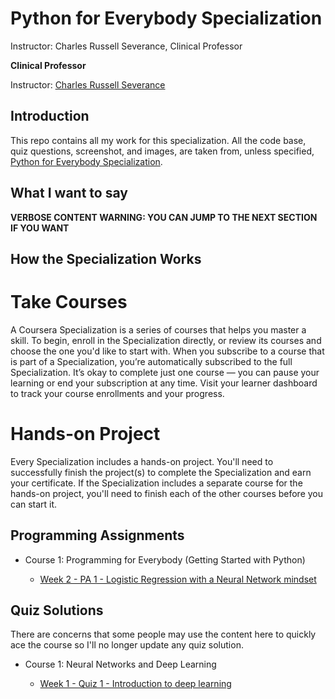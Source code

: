 # Python for Everybody Specialization


Instructor: Charles Russell Severance, Clinical Professor

**Clinical Professor**

Instructor: [Charles Russell Severance](https://www.dr-chuck.com/)

## Introduction

This repo contains all my work for this specialization. All the code base, quiz questions, screenshot, and images, are taken from, unless specified, [Python for Everybody Specialization](https://www.coursera.org/specializations/python).

## What I want to say

**VERBOSE CONTENT WARNING: YOU CAN JUMP TO THE NEXT SECTION IF YOU WANT**

## How the Specialization Works
# Take Courses
A Coursera Specialization is a series of courses that helps you master a skill. To begin, enroll in the Specialization directly, or review its courses and choose the one you'd like to start with. When you subscribe to a course that is part of a Specialization, you’re automatically subscribed to the full Specialization. It’s okay to complete just one course — you can pause your learning or end your subscription at any time. Visit your learner dashboard to track your course enrollments and your progress.

# Hands-on Project
Every Specialization includes a hands-on project. You'll need to successfully finish the project(s) to complete the Specialization and earn your certificate. If the Specialization includes a separate course for the hands-on project, you'll need to finish each of the other courses before you can start it.

## Programming Assignments

- Course 1: Programming for Everybody (Getting Started with Python)

   - [Week 2 - PA 1 - Logistic Regression with a Neural Network mindset](https://github.com/Pdshende/Deep-learning-offered-by-deeplearning.ai/blob/master/Neural%20Networks%20and%20Deep%20Learning/Assignment/Logistic%20Regression%20with%20a%20Neural%20Network%20mindset.ipynb)
   
## Quiz Solutions

There are concerns that some people may use the content here to quickly ace the course so I'll no longer update any quiz solution.

- Course 1: Neural Networks and Deep Learning

  - [Week 1 - Quiz 1 - Introduction to deep learning](https://github.com/Pdshende/Deep-learning-offered-by-deeplearning.ai/blob/master/Neural%20Networks%20and%20Deep%20Learning/Quizs/Week%201%20-%20Introduction%20to%20deep%20learning.md)
  
